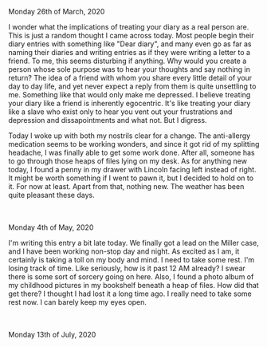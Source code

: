 Monday
26th of March, 2020<br>

I wonder what the implications of treating your diary as a real person are. This is just a random thought I came across today. Most people begin their diary entries with something like "Dear diary", and many even go as far as naming their diaries and writing entries as if they were writing a letter to a friend. To me, this seems disturbing if anything. Why would you create a person whose sole purpose was to  hear your thoughts and say nothing in return? The idea of a friend with whom you share every little detail of your day to day life, and yet never expect a reply from them is quite unsettling to me. Something like that would only make me depressed. I believe treating your diary like a friend is inherently egocentric. It's like treating your diary like a slave who exist only to hear you vent out your frustrations and depression and dissapointments and what not. But I digress.

Today I woke up with both my nostrils clear for a change. The anti-allergy medication seems to be working wonders, and since it got rid of my splitting headache, I was finally able to get some work done. After all, someone has to go through those heaps of files lying on my desk. As for anything new today, I found a penny in my drawer with Lincoln facing left instead of right. It might be worth something if I went to pawn it, but I decided to hold on to it. For now at least. Apart from that, nothing new. The weather has been quite pleasant these days.



<br><br>
Monday
4th of May, 2020<br>

I'm writing this entry a bit late today. We finally got a lead on the Miller case, and I have been working non-stop day and night. As excited as I am, it certainly is taking a toll on my body and mind. I need to take some rest. I'm losing track of time. Like seriously, how is it past 12 AM already? I swear there is some sort of sorcery going on here. Also, I found a photo album of my childhood pictures in my bookshelf beneath a heap of files. How did that get there? I thought I had lost it a long time ago. I really need to take some rest now. I can barely keep my eyes open.


<br><br>
Monday
13th of July, 2020

